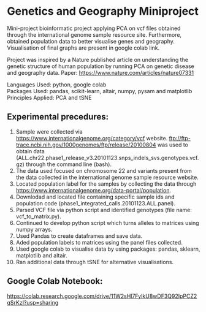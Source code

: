 # Genetics and Geography Miniproject
Mini-project bioinformatic project applying PCA on vcf files obtained through the international genome sample resource site. Furthermore, obtained population data to better visualise genes and geography. Visualisation of final graphs are present in google colab link.    

Project was inspired by a Nature published article on understanding the genetic structure of human population by running PCA on genetic disease and geography data. Paper: https://www.nature.com/articles/nature07331

Languages Used: python, google colab <br />
Packages Used: pandas, scikit-learn, altair, numpy, pysam and matplotlib <br />
Principles Applied: PCA and tSNE <br />

## Experimental precedures: 
1) Sample were collected via https://www.internationalgenome.org/category/vcf website. ftp://ftp-trace.ncbi.nih.gov/1000genomes/ftp/release/20100804 was used to obtain data (ALL.chr22.phase1_release_v3.20101123.snps_indels_svs.genotypes.vcf.gz) through the command line (bash). 
2) The data used focused on chromosome 22 and variants present from the data collected in the international genome sample resource website. 
3) Located population label for the samples by collecting the data through https://www.internationalgenome.org/data-portal/population. 
4) Downlodad and located file containing specific sample ids and population code (phase1_integrated_calls.20101123.ALL.panel). 
5) Parsed VCF file via python script and identified genotypes (file name: vcf_to_matrix.py).
6) Continued to develop python script which turns alleles to matrices using numpy arrays. 
7) Used Pandas to create dataframes and save data.
8) Aded population labels to matrices using the panel files collected.
9) Used google colab to visualise data by using packages: pandas, sklearn, matplotlib and altair.
10) Ran additional data through tSNE for alternative visualisations.

## Google Colab Notebook:
https://colab.research.google.com/drive/11W2sHl7FyIkU8wDF3Q92IpPCZ2qSrKzI?usp=sharing
